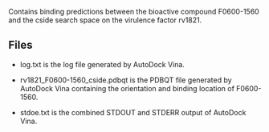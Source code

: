Contains binding predictions between the bioactive compound F0600-1560 and the cside search space on the virulence factor rv1821.

## Files

- log.txt is the log file generated by AutoDock Vina.

- rv1821_F0600-1560_cside.pdbqt is the PDBQT file generated by AutoDock Vina containing the orientation and binding location of F0600-1560.

- stdoe.txt is the combined STDOUT and STDERR output of AutoDock Vina.

